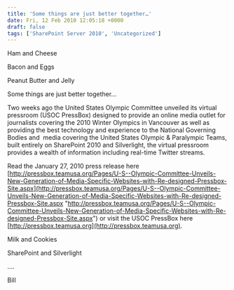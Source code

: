 ```yaml
---
title: 'Some things are just better together…'
date: Fri, 12 Feb 2010 12:05:18 +0000
draft: false
tags: ['SharePoint Server 2010', 'Uncategorized']
---
```


Ham and Cheese

Bacon and Eggs

Peanut Butter and Jelly

Some things are just better together…

Two weeks ago the United States Olympic Committee unveiled its virtual pressroom (USOC PressBox) designed to provide an online media outlet for journalists covering the 2010 Winter Olympics in Vancouver as well as providing the best technology and experience to the National Governing Bodies and  media covering the United States Olympic & Paralympic Teams, built entirely on SharePoint 2010 and Silverlight, the virtual pressroom provides a wealth of information including real-time Twitter streams.

Read the January 27, 2010 press release here [http://pressbox.teamusa.org/Pages/U-S--Olympic-Committee-Unveils-New-Generation-of-Media-Specific-Websites-with-Re-designed-Pressbox-Site.aspx](http://pressbox.teamusa.org/Pages/U-S--Olympic-Committee-Unveils-New-Generation-of-Media-Specific-Websites-with-Re-designed-Pressbox-Site.aspx "http://pressbox.teamusa.org/Pages/U-S--Olympic-Committee-Unveils-New-Generation-of-Media-Specific-Websites-with-Re-designed-Pressbox-Site.aspx") or visit the USOC PressBox here [](http://pressbox.teamusa.org/)[](http://pressbox.teamusa.org/)[http://pressbox.teamusa.org](http://pressbox.teamusa.org).

Milk and Cookies

SharePoint and Silverlight

….

Bill